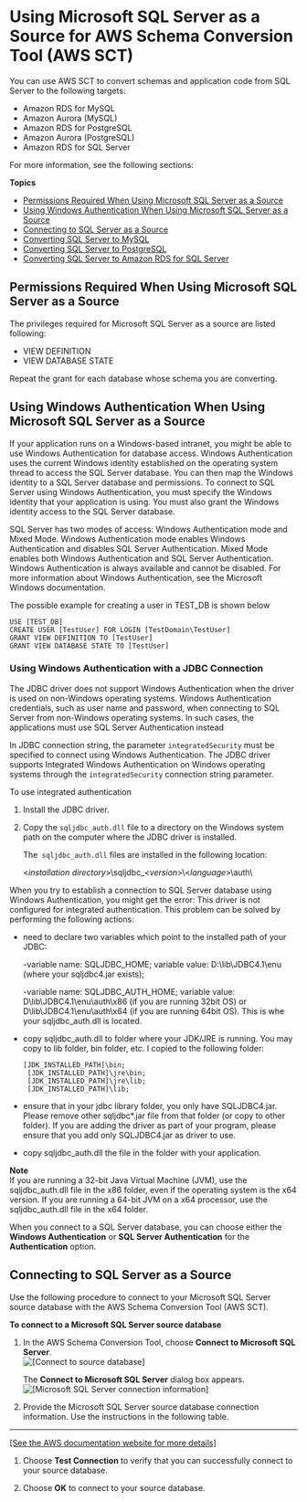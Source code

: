 # Using Microsoft SQL Server as a Source for AWS Schema Conversion Tool \(AWS SCT\)<a name="CHAP_Source.SQLServer"></a>

You can use AWS SCT to convert schemas and application code from SQL Server to the following targets: 
+ Amazon RDS for MySQL
+  Amazon Aurora \(MySQL\)
+ Amazon RDS for PostgreSQL
+ Amazon Aurora \(PostgreSQL\)
+ Amazon RDS for SQL Server

For more information, see the following sections:

**Topics**
+ [Permissions Required When Using Microsoft SQL Server as a Source](#CHAP_Source.SQLServer.Permissions)
+ [Using Windows Authentication When Using Microsoft SQL Server as a Source](#CHAP_Source.SQLServer.Permissions.WinAuth)
+ [Connecting to SQL Server as a Source](#CHAP_Source.SQLServer.Connecting)
+ [Converting SQL Server to MySQL](CHAP_Source.SQLServer.ToMySQL.md)
+ [Converting SQL Server to PostgreSQL](CHAP_Source.SQLServer.ToPostgreSQL.md)
+ [Converting SQL Server to Amazon RDS for SQL Server](CHAP_Source.SQLServer.ToRDSSQLServer.md)

## Permissions Required When Using Microsoft SQL Server as a Source<a name="CHAP_Source.SQLServer.Permissions"></a>

The privileges required for Microsoft SQL Server as a source are listed following: 
+ VIEW DEFINITION 
+ VIEW DATABASE STATE 

Repeat the grant for each database whose schema you are converting\. 

## Using Windows Authentication When Using Microsoft SQL Server as a Source<a name="CHAP_Source.SQLServer.Permissions.WinAuth"></a>

If your application runs on a Windows\-based intranet, you might be able to use Windows Authentication for database access\. Windows Authentication uses the current Windows identity established on the operating system thread to access the SQL Server database\. You can then map the Windows identity to a SQL Server database and permissions\. To connect to SQL Server using Windows Authentication, you must specify the Windows identity that your application is using\. You must also grant the Windows identity access to the SQL Server database\.

SQL Server has two modes of access: Windows Authentication mode and Mixed Mode\. Windows Authentication mode enables Windows Authentication and disables SQL Server Authentication\. Mixed Mode enables both Windows Authentication and SQL Server Authentication\. Windows Authentication is always available and cannot be disabled\. For more information about Windows Authentication, see the Microsoft Windows documentation\. 

The possible example for creating a user in TEST\_DB is shown below

```
USE [TEST_DB]
CREATE USER [TestUser] FOR LOGIN [TestDomain\TestUser]
GRANT VIEW DEFINITION TO [TestUser]
GRANT VIEW DATABASE STATE TO [TestUser]
```

### Using Windows Authentication with a JDBC Connection<a name="CHAP_Source.SQLServer.Permissions.WinAuth.JDBC"></a>

The JDBC driver does not support Windows Authentication when the driver is used on non\-Windows operating systems\. Windows Authentication credentials, such as user name and password, when connecting to SQL Server from non\-Windows operating systems\. In such cases, the applications must use SQL Server Authentication instead 

In JDBC connection string, the parameter `integratedSecurity` must be specified to connect using Windows Authentication\. The JDBC driver supports Integrated Windows Authentication on Windows operating systems through the `integratedSecurity` connection string parameter\.

To use integrated authentication

1. Install the JDBC driver\.

1. Copy the `sqljdbc_auth.dll` file to a directory on the Windows system path on the computer where the JDBC driver is installed\.

   The` sqljdbc_auth.dll` files are installed in the following location:

   <*installation directory*>\\sqljdbc\_<*version*>\\<*language*>\\auth\\

When you try to establish a connection to SQL Server database using Windows Authentication, you might get the error: This driver is not configured for integrated authentication\. This problem can be solved by performing the following actions:
+ need to declare two variables which point to the installed path of your JDBC:

  \-variable name: SQLJDBC\_HOME; variable value: D:\\lib\\JDBC4\.1\\enu \(where your sqljdbc4\.jar exists\);

  \-variable name: SQLJDBC\_AUTH\_HOME; variable value: D\\lib\\JDBC4\.1\\enu\\auth\\x86 \(if you are running 32bit OS\) or D\\lib\\JDBC4\.1\\enu\\auth\\x64 \(if you are running 64bit OS\)\. This is whe your sqljdbc\_auth\.dll is located\. 
+ copy sqljdbc\_auth\.dll to folder where your JDK/JRE is running\. You may copy to lib folder, bin folder, etc\. I copied to the following folder:

  ```
  [JDK_INSTALLED_PATH]\bin;
   [JDK_INSTALLED_PATH]\jre\bin;
   [JDK_INSTALLED_PATH]\jre\lib;
   [JDK_INSTALLED_PATH]\lib;
  ```
+ ensure that in your jdbc library folder, you only have SQLJDBC4\.jar\. Please remove other sqljdbc\*\.jar file from that folder \(or copy to other folder\)\. If you are adding the driver as part of your program, please ensure that you add only SQLJDBC4\.jar as driver to use\.
+ copy sqljdbc\_auth\.dll the file in the folder with your application\.

**Note**  
If you are running a 32\-bit Java Virtual Machine \(JVM\), use the sqljdbc\_auth\.dll file in the x86 folder, even if the operating system is the x64 version\. If you are running a 64\-bit JVM on a x64 processor, use the sqljdbc\_auth\.dll file in the x64 folder\.

When you connect to a SQL Server database, you can choose either the **Windows Authentication** or **SQL Server Authentication** for the **Authentication** option\.

## Connecting to SQL Server as a Source<a name="CHAP_Source.SQLServer.Connecting"></a>

Use the following procedure to connect to your Microsoft SQL Server source database with the AWS Schema Conversion Tool \(AWS SCT\)\. 

**To connect to a Microsoft SQL Server source database**

1. In the AWS Schema Conversion Tool, choose **Connect to Microsoft SQL Server**\.   
![\[Connect to source database\]](http://docs.aws.amazon.com/SchemaConversionTool/latest/userguide/images/file_connect_to_sqlserver.png)

   The **Connect to Microsoft SQL Server** dialog box appears\.  
![\[Microsoft SQL Server connection information\]](http://docs.aws.amazon.com/SchemaConversionTool/latest/userguide/images/source-sql-server.png)

1. Provide the Microsoft SQL Server source database connection information\. Use the instructions in the following table\.   
****    
[\[See the AWS documentation website for more details\]](http://docs.aws.amazon.com/SchemaConversionTool/latest/userguide/CHAP_Source.SQLServer.html)

1. Choose **Test Connection** to verify that you can successfully connect to your source database\. 

1. Choose **OK** to connect to your source database\.